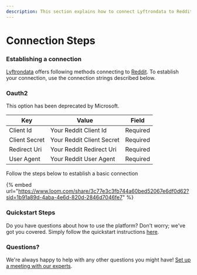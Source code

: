 ```yaml
---
description: This section explains how to connect Lyftrondata to Reddit.
---
```


# Connection Steps

### Establishing a connection

[Lyftrondata](https://www.lyftrondata.com) offers following methods connecting to [Reddit](https://www.lyftrondata.com/integration/marketing-analytics/reddit/). To establish your connection, use the connection strings described below.

### Oauth2

This option has been deprecated by Microsoft.

| Key           | Value                     | Field    |
| ------------- | ------------------------- | -------- |
| Client Id     | Your Reddit Client Id     | Required |
| Client Secret | Your Reddit Client Secret | Required |
| Redirect Uri  | Your Reddit Redirect Uri  | Required |
| User Agent    | Your Reddit User Agent    | Required |

Follow the steps below to establish a basic connection

{% embed url="https://www.loom.com/share/3c77e3c3fb744a60bed52067e6df0d62?sid=1b91a89d-4aba-4e6d-820d-2846d7046fe7" %}

### Quickstart Steps

Do you have questions about how to use the platform? Don't worry; we've got you covered. Simply follow the quickstart instructions [here](./).

### Questions? <a href="#questions" id="questions"></a>

We're always happy to help with any other questions you might have! [Set up a meeting with our experts](https://www.lyftrondata.com/book-a-meeting/).

